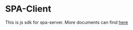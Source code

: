 # SPA-Client
This is js sdk for spa-server.
More documents can find [here](https://fornetcode.github.io/spa-server/guide/spa-client-npm-package.html)